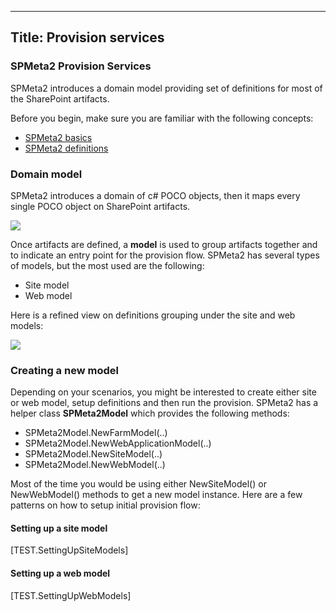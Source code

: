 ﻿----
Title: Provision services
----
### SPMeta2 Provision Services

SPMeta2 introduces a domain model providing set of definitions for most of the SharePoint artifacts.

Before you begin, make sure you are familiar with the following concepts:

* [SPMeta2  basics](http://docs.subpointsolutions.com/spmeta2/basics/)
* [SPMeta2 definitions](http://docs.subpointsolutions.com/spmeta2/definitions/)

### Domain model

SPMeta2 introduces a domain of c# POCO objects, then it maps every single POCO object on SharePoint artifacts.

<img src='http://g.gravizo.com/g? digraph G { rankdir="LR";"Web definition" -> "SPMeta2";"Field definition" -> "SPMeta2"; "Content type definition" -> "SPMeta2";  
   "List definition" -> "SPMeta2"; "List view definition" -> "SPMeta2";  
   "Web part page definition" -> "SPMeta2"; "Web part definition" -> "SPMeta2"; 
   "... other definitions ..." -> "SPMeta2";  "SPMeta2" -> SharePoint;  } '></img>

Once artifacts are defined, a **model** is used to group artifacts together and to indicate an entry point for the provision flow.
SPMeta2 has several types of models, but the most used are the following:

* Site model
* Web model

Here is a refined view on definitions grouping under the site and web models:

<img src='http://g.gravizo.com/g?
 digraph G {
   rankdir="LR";
   "SPMeta2" -> SharePoint;   
   "Site model" -> "SPMeta2";
   "Web model" -> "SPMeta2";
   "Field definition"  -> "Site model";  
   "Content type definition" -> "Site model";  
   "User Custom Action" -> "Site model";  
   "List definition" -> "Web model";  
   "List view definition" -> "Web model";  
   "Web partpage" -> "Web model"; }' ></img>

### Creating a new model
Depending on your scenarios, you might be interested to create either site or web model, setup definitions and then run the provision.
SPMeta2 has a helper class **SPMeta2Model** which provides the following methods:

* SPMeta2Model.NewFarmModel(..)
* SPMeta2Model.NewWebApplicationModel(..)
* SPMeta2Model.NewSiteModel(..)
* SPMeta2Model.NewWebModel(..)

Most of the time you would be using either NewSiteModel() or NewWebModel() methods to get a new model instance.
Here are a few patterns on how to setup initial provision flow:

#### Setting up a site model
[TEST.SettingUpSiteModels]

#### Setting up a web model
[TEST.SettingUpWebModels]
